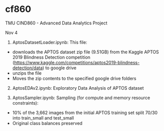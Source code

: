 # cf860
TMU CIND860  - Advanced Data Analytics Project

Nov 4

1. AptosDatasetLoader.ipynb: This file:
  * downloads the APTOS dataset zip file (9.51GB) from the Kaggle APTOS 2019 Blindness Detection competition (https://www.kaggle.com/competitions/aptos2019-blindness-detection/data) to google drive
  * unzips the file
  * Moves the zip contents to the specified google drive folders
    

2. AptosEDAv2.ipynb: Exploratory Data Analysis of APTOS dataset


3. AptosSampler.ipynb: Sampling (for compute and memory resource constraints):
  * 10% of the 3,662 images from the initial APTOS training set split 70/30 into train_small and test_small
  * Original class balances preserved
